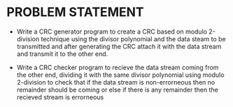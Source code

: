 # PROBLEM STATEMENT

- Write a CRC generator program to create a CRC based on modulo 2-division technique using the divisor polynomial and the data steam to be transmitted and after generating the CRC attach it with the data stream and transmit it to the other end.

- Write a CRC checker program to recieve the data stream coming from the other end, dividing it with the same divisor polynomial using modulo 2-division to check that if the data stream is non-errorneous then no remainder should be coming or else if there is any remainder then the recieved stream is errorneous